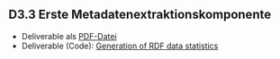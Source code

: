 ## D3.3 Erste Metadatenextraktionskomponente

- Deliverable als [PDF-Datei](https://hobbitdata.informatik.uni-leipzig.de/OPAL/Deliverables/OPAL_D3.3_Metadaten-Extraktion.pdf)
- Deliverable (Code): [Generation of RDF data statistics](https://github.com/projekt-opal/statistics)


